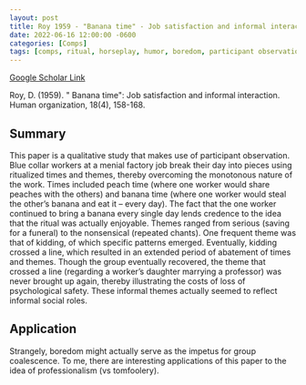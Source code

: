 ```yaml
---
layout: post
title: Roy 1959 - "Banana time" - Job satisfaction and informal interaction
date: 2022-06-16 12:00:00 -0600
categories: [Comps]
tags: [comps, ritual, horseplay, humor, boredom, participant observation, qualitative, professionalism, great paper]
---
```

[Google Scholar Link](https://scholar.google.com/scholar?hl=en&as_sdt=0%2C45&q=roy+banana+time&btnG=)

Roy, D. (1959). " Banana time": Job satisfaction and informal interaction. Human organization, 18(4), 158-168.

## Summary
This paper is a qualitative study that makes use of participant observation.  Blue collar workers at a menial factory job break their day into pieces using ritualized times and themes, thereby overcoming the monotonous nature of the work.  Times included peach time (where one worker would share peaches with the others) and banana time (where one worker would steal the other’s banana and eat it – every day).  The fact that the one worker continued to bring a banana every single day lends credence to the idea that the ritual was actually enjoyable.  Themes ranged from serious (saving for a funeral) to the nonsensical (repeated chants).  One frequent theme was that of kidding, of which specific patterns emerged.  Eventually, kidding crossed a line, which resulted in an extended period of abatement of times and themes.  Though the group eventually recovered, the theme that crossed a line (regarding a worker’s daughter marrying a professor) was never brought up again, thereby illustrating the costs of loss of psychological safety.  These informal themes actually seemed to reflect informal social roles.

## Application
Strangely, boredom might actually serve as the impetus for group coalescence.  To me, there are interesting applications of this paper to the idea of professionalism (vs tomfoolery).

